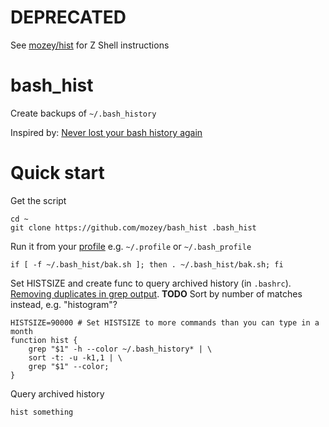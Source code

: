 # DEPRECATED

See [mozey/hist](https://github.com/mozey/hist) for Z Shell instructions


# bash_hist
Create backups of `~/.bash_history`

Inspired by: [Never lost your bash history again](https://lukas.zapletalovi.com/2013/03/never-lost-your-bash-history-again.html)

# Quick start

Get the script
```
cd ~
git clone https://github.com/mozey/bash_hist .bash_hist
```

Run it from your [profile](https://www.gnu.org/software/bash/manual/html_node/Bash-Startup-Files.html) 
e.g. `~/.profile` or `~/.bash_profile`
```
if [ -f ~/.bash_hist/bak.sh ]; then . ~/.bash_hist/bak.sh; fi
```

Set HISTSIZE and create func to query archived history (in `.bashrc`).
[Removing duplicates in grep output](https://stackoverflow.com/a/49313231/639133).
**TODO** Sort by number of matches instead, e.g. "histogram"?
```
HISTSIZE=90000 # Set HISTSIZE to more commands than you can type in a month
function hist { 
    grep "$1" -h --color ~/.bash_history* | \
    sort -t: -u -k1,1 | \
    grep "$1" --color; 
}
```

Query archived history
```
hist something
```



